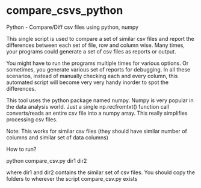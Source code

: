 compare_csvs_python
===================

Python - Compare/Diff csv files using python, numpy

This single script is used to compare a set of similar csv files and report the differences between each set of file,
row and column wise. Many times, your programs could generate a set of csv files as reports or output. 

You might
have to run the programs multiple times for various options. Or sometimes, you generate various set of reports for
debugging. 
In all these scenarios, instead of manually checking each and every column, this automated script will become very
very handy inorder to spot the differences.

This tool uses the python package named numpy. Numpy is very popular in the data analysis world.
Just a single np.recfromtxt() function call converts/reads an entire csv file into a numpy array. This really 
simplifies processing csv files.

Note:
This works for similar csv files (they should have similar number of columns and similar set of data columns)

How to run?

python compare_csv.py dir1 dir2

where dir1 and dir2 contains the similar set of csv files. You should copy the folders to wherever the script compare_csv.py exists
